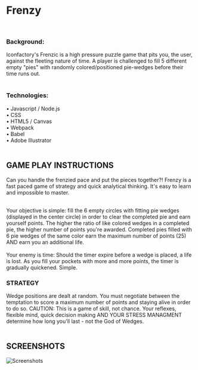 # Frenzy<br><br>
### Background:
Iconfactory's Frenzic is a high pressure puzzle game that pits you, the user, against the fleeting nature of time. A player is challenged to fill 5 different empty "pies" with randomly colored/positioned pie-wedges before their time runs out.<br><br>


### Technologies:
• Javascript / Node.js<br>
• CSS<br>
• HTML5 / Canvas<br>
• Webpack<br>
• Babel<br>
• Adobe Illustrator<br><br>

## GAME PLAY INSTRUCTIONS
Can you handle the frenzied pace and put the pieces together?!  Frenzy is a fast paced game of 
strategy and quick analytical thinking.  It's easy to learn and impossible to master.<br><br>  

Your objective is simple:  fill the 6 empty circles with fitting pie wedges (displayed in the center circle) in order to clear the completed pie and 
earn yourself points. The higher the ratio of like colored wedges in a completed pie, the higher number of
points you're awarded.  Completed pies filled with 6 pie wedges of the same color earn the maximum number of points (25)
AND earn you an additional life.<br><br>
Your enemy is time:  Should the timer expire before a wedge is placed, a life is lost.  As you fill your pockets with more and more 
points, the timer is gradually quickened. Simple.  
<h3>STRATEGY</h3>
            
Wedge positions are dealt at random.  You must negotiate between the temptation to score a maximum number of points and staying
alive in order to do so.  CAUTION:  This is a game of skill, not chance.  Your reflexes, flexible mind, quick decision making AND YOUR STRESS MANAGMENT determine
how long you'll last - not the God of Wedges.<br><br>

## SCREENSHOTS
![Screenshots](screenshot1.png)

